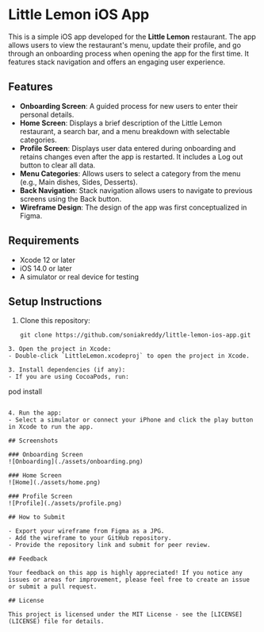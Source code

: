 # Little Lemon iOS App

This is a simple iOS app developed for the **Little Lemon** restaurant. The app allows users to view the restaurant's menu, update their profile, and go through an onboarding process when opening the app for the first time. It features stack navigation and offers an engaging user experience.

## Features

- **Onboarding Screen**: A guided process for new users to enter their personal details.
- **Home Screen**: Displays a brief description of the Little Lemon restaurant, a search bar, and a menu breakdown with selectable categories.
- **Profile Screen**: Displays user data entered during onboarding and retains changes even after the app is restarted. It includes a Log out button to clear all data.
- **Menu Categories**: Allows users to select a category from the menu (e.g., Main dishes, Sides, Desserts).
- **Back Navigation**: Stack navigation allows users to navigate to previous screens using the Back button.
- **Wireframe Design**: The design of the app was first conceptualized in Figma.

## Requirements

- Xcode 12 or later
- iOS 14.0 or later
- A simulator or real device for testing

## Setup Instructions

1. Clone this repository:
   ```
   git clone https://github.com/soniakreddy/little-lemon-ios-app.git
  ```
3. Open the project in Xcode:
- Double-click `LittleLemon.xcodeproj` to open the project in Xcode.

3. Install dependencies (if any):
- If you are using CocoaPods, run:
  ```
  pod install
  ```

4. Run the app:
- Select a simulator or connect your iPhone and click the play button in Xcode to run the app.

## Screenshots

### Onboarding Screen
![Onboarding](./assets/onboarding.png)

### Home Screen
![Home](./assets/home.png)

### Profile Screen
![Profile](./assets/profile.png)

## How to Submit

- Export your wireframe from Figma as a JPG.
- Add the wireframe to your GitHub repository.
- Provide the repository link and submit for peer review.

## Feedback

Your feedback on this app is highly appreciated! If you notice any issues or areas for improvement, please feel free to create an issue or submit a pull request.

## License

This project is licensed under the MIT License - see the [LICENSE](LICENSE) file for details.
